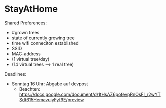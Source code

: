 # StayAtHome

Shared Preferences:
- #grown trees
- state of currently growing tree
- time wifi conneciton established 
- SSID
- MAC-address
- (1 virtual tree/day)
- (14 virtual trees --> 1 real tree)

Deadlines:
- Sonntag 16 Uhr: Abgabe auf devpost
  - Beachten: https://docs.google.com/document/d/1tHsAZ6pofevpRnOsFl_r2wYTSdt615HemavuiyFyf9E/preview
